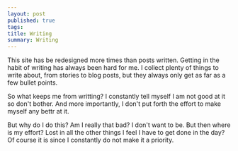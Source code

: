 ```yaml
---
layout: post
published: true
tags:
title: Writing
summary: Writing
---
```


This site has be redesigned more times than posts written. Getting in the habit of writing has always been hard for me. I collect plenty of things to write about, from stories to blog posts, but they always only get as far as a few bullet points.

So what keeps me from writting? I constantly tell myself I am not good at it so don't bother. And more importantly, I don't put forth the effort to make myself any bettr at it.

But why do I do this? Am I really that bad? I don't want to be. But then where is my effort? Lost in all the other things I feel I have to get done in the day? Of course it is since I constantly do not make it a priority.




